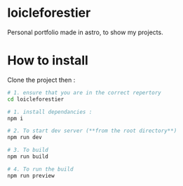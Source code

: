 # loicleforestier
Personal portfolio made in astro, to show my projects.

# How to install

Clone the project then :

```bash
# 1. ensure that you are in the correct repertory
cd loicleforestier

# 1. install dependancies :
npm i

# 2. To start dev server (**from the root directory**)
npm run dev

# 3. To build
npm run build

# 4. To run the build
npm run preview
```
